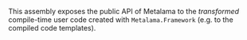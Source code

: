 ﻿This assembly exposes the public API of Metalama to the _transformed_ compile-time user code created with `Metalama.Framework` (e.g. to the compiled code templates).

